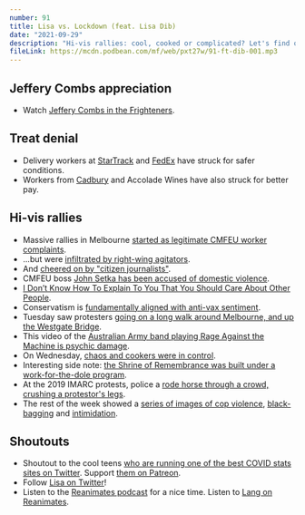 ```yaml
---
number: 91
title: Lisa vs. Lockdown (feat. Lisa Dib)
date: "2021-09-29"
description: "Hi-vis rallies: cool, cooked or complicated? Let's find out together."
fileLink: https://mcdn.podbean.com/mf/web/pxt27w/91-ft-dib-001.mp3
---
```


## Jeffery Combs appreciation

- Watch [Jeffery Combs in the Frighteners](https://www.imdb.com/title/tt0116365/).

## Treat denial

- Delivery workers at [StarTrack](https://www.9news.com.au/national/startrack-industrial-action-threatens-coronavirus-vaccine-deliveries/636c391e-b441-4832-996e-f4d6cd9474f5) and [FedEx](https://www.afr.com/work-and-careers/workplace/fedex-strikes-follow-startrack-in-delivery-disruption-20210923-p58u3d) have struck for safer conditions.
- Workers from [Cadbury](https://www.news.com.au/finance/business/manufacturing/cadbury-melbourne-workers-to-go-on-strike-for-job-security-and-better-pay/news-story/045fac731e99187fd05049e61d8564dd) and Accolade Wines have also struck for better pay.

## Hi-vis rallies

- Massive rallies in Melbourne [started as legitimate CMFEU worker complaints](https://www.theage.com.au/national/victoria/building-worker-sacked-allegedly-under-union-pressure-for-attending-protest-20210922-p58tuz.html).
- ...but were [infiltrated by right-wing agitators](https://www.theguardian.com/australia-news/2021/sep/25/workers-rights-or-the-far-right-who-was-behind-melbournes-pandemic-protests).
- And [cheered on by "citizen journalists"](https://www.crikey.com.au/2021/09/24/real-rukshan-live-stream-melbourne-protest/).
- CMFEU boss [John Setka has been accused of domestic violence](https://www.theage.com.au/national/victoria/john-setka-investigated-over-alleged-domestic-violence-assault-20210827-p58mdi.html).
- [I Don’t Know How To Explain To You That You Should Care About Other People](https://www.huffpost.com/entry/i-dont-know-how-to-explain-to-you-that-you-should_b_59519811e4b0f078efd98440).
- Conservatism is [fundamentally aligned with anti-vax sentiment](https://timjwise.medium.com/covid-anti-vaxxers-arent-a-maga-death-cult-it-s-worse-than-that-16d74186e46b).
- Tuesday saw protesters [going on a long walk around Melbourne, and up the Westgate Bridge](https://www.theage.com.au/national/victoria/absolutely-outrageous-protesters-weren-t-union-says-setka-20210921-p58tde.html).
- This video of the [Australian Army band playing Rage Against the Machine is psychic damage](https://www.dailymotion.com/video/x39c0pd).
- On Wednesday, [chaos and cookers were in control](https://www.theguardian.com/australia-news/2021/sep/23/melbourne-protesters-should-be-ashamed-after-standoff-at-shrine-of-remembrance-scott-morrison-says).
- Interesting side note: [the Shrine of Remembrance was built under a work-for-the-dole program](https://twitter.com/JeremyPoxon/status/1440576113357385732).
- At the 2019 IMARC protests, police a [rode horse through a crowd, crushing a protestor's legs](https://www.abc.net.au/news/2019-10-30/climate-rally-police-pepper-spray-protesters-imarc-melbourne/11652182).
- The rest of the week showed a [series of images of cop violence](https://twitter.com/CaldronPool/status/1440796113460609035), [black-bagging](https://twitter.com/Mitchyball/status/1440600844701896711) and [intimidation](https://twitter.com/TimothyJ_23/status/1440582301545426944).

## Shoutouts

- Shoutout to the cool teens [who are running one of the best COVID stats sites on Twitter](https://twitter.com/covidbaseau/status/1440916985471062016). Support [them on Patreon](https://www.patreon.com/covidbaseau).
- Follow [Lisa on Twitter](https://twitter.com/LisaDib1)!
- Listen to the [Reanimates podcast](https://linktr.ee/reanimatespod) for a nice time. Listen to [Lang on Reanimates](https://twitter.com/ReanimatesPod/status/1440490817546686470).



